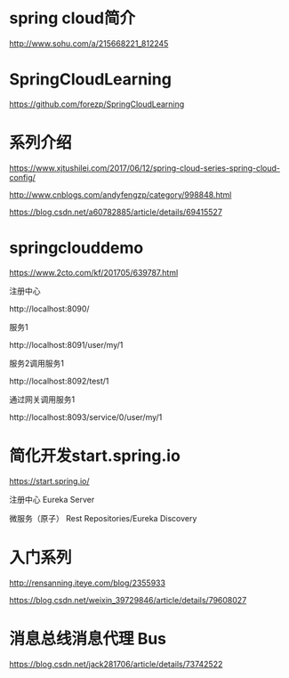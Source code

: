 
# spring cloud简介
  http://www.sohu.com/a/215668221_812245

# SpringCloudLearning
   https://github.com/forezp/SpringCloudLearning

# 系列介绍

   https://www.xjtushilei.com/2017/06/12/spring-cloud-series-spring-cloud-config/
   
   http://www.cnblogs.com/andyfengzp/category/998848.html
   
   https://blog.csdn.net/a60782885/article/details/69415527

# springclouddemo
   https://www.2cto.com/kf/201705/639787.html
   
  注册中心
  
  http://localhost:8090/
  
  服务1
  
  http://localhost:8091/user/my/1
  
  服务2调用服务1
  
  http://localhost:8092/test/1
  
  通过网关调用服务1
  
  http://localhost:8093/service/0/user/my/1
  
# 简化开发start.spring.io
   https://start.spring.io/

  注册中心	    Eureka Server
  
  微服务（原子）  Rest Repositories/Eureka Discovery


# 入门系列
   http://rensanning.iteye.com/blog/2355933
   
   https://blog.csdn.net/weixin_39729846/article/details/79608027
   

# 消息总线消息代理 Bus

  https://blog.csdn.net/jack281706/article/details/73742522



